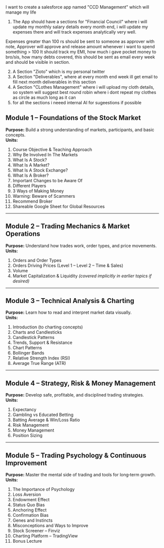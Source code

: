 I want to create a salesforce app named "CCD Management" which will manage my life

1) The App should have a sections for "Financial Council"
    where i will update my monthly salary details every month end, i will update my expenses there and will track expenses analytically very well.

Expenses greater than 100 rs should be sent to someone as approver with note, Approver will approve and release amount whenever i want to spend something > 100
It should track my EMI, how much i gave pocket money to bro/sis, how many debts covered,
this should be sent as email every week and should be visible in section.

2) A Section "Zioto" which is my personal twitter
3) A Section "Deliverables", where at every month end week ill get email to fill next month deliverables in this section
4) A Section "CLothes Management" where i will upload my cloth details, so system will suggest best round robin where i dont repeat my clothes as circle as much long as it can
5) for all the sections i neeed internal AI for sugeestions if possible

## **Module 1 – Foundations of the Stock Market**
**Purpose:** Build a strong understanding of markets, participants, and basic concepts.  
**Units:**  
1. Course Objective & Teaching Approach  
2. Why Be Involved In The Markets  
3. What Is A Stock?  
4. What Is A Market?  
5. What Is A Stock Exchange?  
6. What Is A Broker?  
7. Important Changes to be Aware Of  
8. Different Players  
9. 3 Ways of Making Money  
10. Warning: Beware of Scammers  
11. Recommend Broker  
12. Shareable Google Sheet for Global Resources  

---

## **Module 2 – Trading Mechanics & Market Operations**
**Purpose:** Understand how trades work, order types, and price movements.  
**Units:**  
1. Orders and Order Types  
2. Orders Driving Prices (Level 1 – Level 2 – Time & Sales)  
3. Volume  
4. Market Capitalization & Liquidity *(covered implicitly in earlier topics if desired)*  

---

## **Module 3 – Technical Analysis & Charting**
**Purpose:** Learn how to read and interpret market data visually.  
**Units:**  
1. Introduction (to charting concepts)  
2. Charts and Candlesticks  
3. Candlestick Patterns  
4. Trends, Support & Resistance  
5. Chart Patterns  
6. Bollinger Bands  
7. Relative Strength Index (RSI)  
8. Average True Range (ATR)  

---

## **Module 4 – Strategy, Risk & Money Management**
**Purpose:** Develop safe, profitable, and disciplined trading strategies.  
**Units:**  
1. Expectancy  
2. Gambling vs Educated Betting  
3. Batting Average & Win/Loss Ratio  
4. Risk Management  
5. Money Management  
6. Position Sizing  

---

## **Module 5 – Trading Psychology & Continuous Improvement**
**Purpose:** Master the mental side of trading and tools for long‑term growth.  
**Units:**  
1. The Importance of Psychology  
2. Loss Aversion  
3. Endowment Effect  
4. Status Quo Bias  
5. Anchoring Effect  
6. Confirmation Bias  
7. Genes and Instincts  
8. Misconceptions and Ways to Improve  
9. Stock Screener – Finviz  
10. Charting Platform – TradingView  
11. Bonus Lecture  
